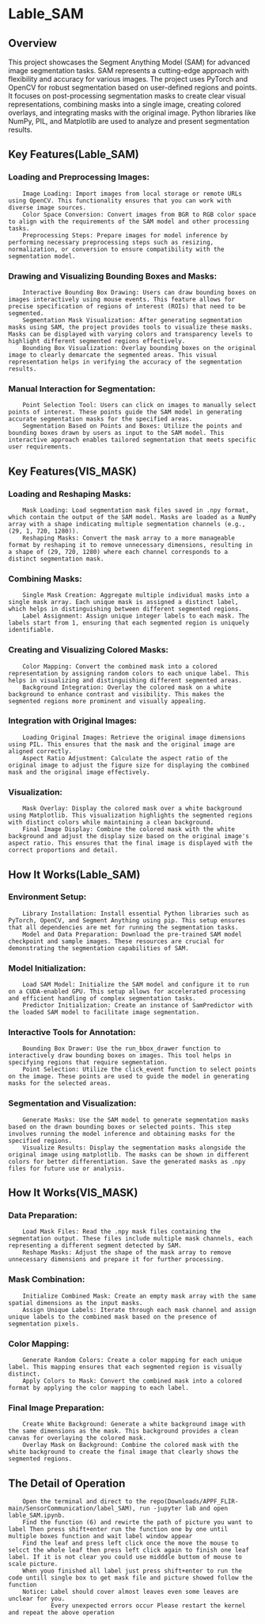# Lable_SAM

## Overview
This project showcases the Segment Anything Model (SAM) for advanced image segmentation tasks. SAM represents a cutting-edge approach with flexibility and accuracy for various images. The project uses PyTorch and OpenCV for robust segmentation based on user-defined regions and points. It focuses on post-processing segmentation masks to create clear visual representations, combining masks into a single image, creating colored overlays, and integrating masks with the original image. Python libraries like NumPy, PIL, and Matplotlib are used to analyze and present segmentation results.

## Key Features(Lable_SAM)
### Loading and Preprocessing Images:
        Image Loading: Import images from local storage or remote URLs using OpenCV. This functionality ensures that you can work with diverse image sources.
        Color Space Conversion: Convert images from BGR to RGB color space to align with the requirements of the SAM model and other processing tasks.
        Preprocessing Steps: Prepare images for model inference by performing necessary preprocessing steps such as resizing, normalization, or conversion to ensure compatibility with the segmentation model.

### Drawing and Visualizing Bounding Boxes and Masks:
        Interactive Bounding Box Drawing: Users can draw bounding boxes on images interactively using mouse events. This feature allows for precise specification of regions of interest (ROIs) that need to be segmented.
        Segmentation Mask Visualization: After generating segmentation masks using SAM, the project provides tools to visualize these masks. Masks can be displayed with varying colors and transparency levels to highlight different segmented regions effectively.
        Bounding Box Visualization: Overlay bounding boxes on the original image to clearly demarcate the segmented areas. This visual representation helps in verifying the accuracy of the segmentation results.
        
### Manual Interaction for Segmentation:
        Point Selection Tool: Users can click on images to manually select points of interest. These points guide the SAM model in generating accurate segmentation masks for the specified areas.
        Segmentation Based on Points and Boxes: Utilize the points and bounding boxes drawn by users as input to the SAM model. This interactive approach enables tailored segmentation that meets specific user requirements.
   
        
## Key Features(VIS_MASK)
### Loading and Reshaping Masks:
        Mask Loading: Load segmentation mask files saved in .npy format, which contain the output of the SAM model. Masks are loaded as a NumPy array with a shape indicating multiple segmentation channels (e.g., (29, 1, 720, 1280)).
        Reshaping Masks: Convert the mask array to a more manageable format by reshaping it to remove unnecessary dimensions, resulting in a shape of (29, 720, 1280) where each channel corresponds to a distinct segmentation mask.

### Combining Masks:
        Single Mask Creation: Aggregate multiple individual masks into a single mask array. Each unique mask is assigned a distinct label, which helps in distinguishing between different segmented regions.
        Label Assignment: Assign unique integer labels to each mask. The labels start from 1, ensuring that each segmented region is uniquely identifiable.

### Creating and Visualizing Colored Masks:
        Color Mapping: Convert the combined mask into a colored representation by assigning random colors to each unique label. This helps in visualizing and distinguishing different segmented areas.
        Background Integration: Overlay the colored mask on a white background to enhance contrast and visibility. This makes the segmented regions more prominent and visually appealing.

###  Integration with Original Images:
        Loading Original Images: Retrieve the original image dimensions using PIL. This ensures that the mask and the original image are aligned correctly.
        Aspect Ratio Adjustment: Calculate the aspect ratio of the original image to adjust the figure size for displaying the combined mask and the original image effectively.

### Visualization:
        Mask Overlay: Display the colored mask over a white background using Matplotlib. This visualization highlights the segmented regions with distinct colors while maintaining a clean background.
        Final Image Display: Combine the colored mask with the white background and adjust the display size based on the original image's aspect ratio. This ensures that the final image is displayed with the correct proportions and detail.

## How It Works(Lable_SAM)
### Environment Setup:
        Library Installation: Install essential Python libraries such as PyTorch, OpenCV, and Segment Anything using pip. This setup ensures that all dependencies are met for running the segmentation tasks.
        Model and Data Preparation: Download the pre-trained SAM model checkpoint and sample images. These resources are crucial for demonstrating the segmentation capabilities of SAM.

### Model Initialization:
        Load SAM Model: Initialize the SAM model and configure it to run on a CUDA-enabled GPU. This setup allows for accelerated processing and efficient handling of complex segmentation tasks.
        Predictor Initialization: Create an instance of SamPredictor with the loaded SAM model to facilitate image segmentation.

### Interactive Tools for Annotation:
        Bounding Box Drawer: Use the run_bbox_drawer function to interactively draw bounding boxes on images. This tool helps in specifying regions that require segmentation.
        Point Selection: Utilize the click_event function to select points on the image. These points are used to guide the model in generating masks for the selected areas.

### Segmentation and Visualization:
        Generate Masks: Use the SAM model to generate segmentation masks based on the drawn bounding boxes or selected points. This step involves running the model inference and obtaining masks for the specified regions.
        Visualize Results: Display the segmentation masks alongside the original image using matplotlib. The masks can be shown in different colors for better differentiation. Save the generated masks as .npy files for future use or analysis.

## How It Works(VIS_MASK)
### Data Preparation:
        Load Mask Files: Read the .npy mask files containing the segmentation output. These files include multiple mask channels, each representing a different segment detected by SAM.
        Reshape Masks: Adjust the shape of the mask array to remove unnecessary dimensions and prepare it for further processing.

### Mask Combination:
        Initialize Combined Mask: Create an empty mask array with the same spatial dimensions as the input masks.
        Assign Unique Labels: Iterate through each mask channel and assign unique labels to the combined mask based on the presence of segmentation pixels.

### Color Mapping:
        Generate Random Colors: Create a color mapping for each unique label. This mapping ensures that each segmented region is visually distinct.
        Apply Colors to Mask: Convert the combined mask into a colored format by applying the color mapping to each label.

### Final Image Preparation:
        Create White Background: Generate a white background image with the same dimensions as the mask. This background provides a clean canvas for overlaying the colored mask.
        Overlay Mask on Background: Combine the colored mask with the white background to create the final image that clearly shows the segmented regions.

## The Detail of Operation
        Open the terminal and direct to the repo(Downloads/APPF_FLIR-main/SensorCommunication/label_SAM), run -jupyter lab and open lable_SAM.ipynb.
        Find the function (6) and rewirte the path of picture you want to label Then press shift+enter run the function one by one until multiple boxes function and wait label window appear
        Find the leaf and press left click once the move the mouse to selcct the whole leaf then press left click again to finish one leaf label. If it is not clear you could use midddle buttom of mouse to scale picture.
        When youo finished all label just press shift+enter to run the code untill single box to get mask file and picture showed follow the function
        Notice: Label should cover almost leaves even some leaves are unclear for you. 
                Every unexpected errors occur Please restart the kernel and repeat the above operation

